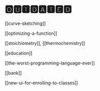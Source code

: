 # 🅾🆄🆃🅳🅰🆃🅴🅳

[[curve-sketching]]

[[optimizing-a-function]]

[[stoichiometry]], [[thermochemistry]]

[[education]]

[[the-worst-programming-language-ever]]

[[bank]]

[[new-ui-for-enrolling-to-classes]]
